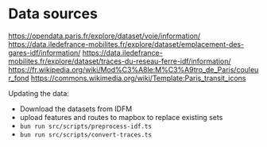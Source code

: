 # Data sources

https://opendata.paris.fr/explore/dataset/voie/information/
https://data.iledefrance-mobilites.fr/explore/dataset/emplacement-des-gares-idf/information/
https://data.iledefrance-mobilites.fr/explore/dataset/traces-du-reseau-ferre-idf/information/
https://fr.wikipedia.org/wiki/Mod%C3%A8le:M%C3%A9tro_de_Paris/couleur_fond
https://commons.wikimedia.org/wiki/Template:Paris_transit_icons


Updating the data: 
- Download the datasets from IDFM 
- upload features and routes to mapbox to replace existing sets
- `bun run src/scripts/preprocess-idf.ts`
- `bun run src/scripts/convert-traces.ts`

